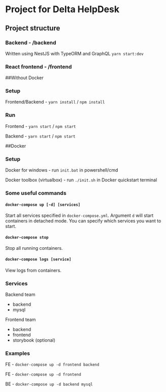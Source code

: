 # Project for Delta HelpDesk
## Project structure
### Backend - /backend
Written using NestJS with TypeORM and GraphQL
`yarn start:dev`
### React frontend - /frontend

##Without Docker
### Setup
Frontend/Backend - `yarn install` / `npm install` 

### Run
Frontend - `yarn start` / `npm start`

Backend - `yarn start` / `npm start`

##Docker

### Setup
Docker for windows - run `init.bat` in powershell/cmd

Docker toolbox (virtualbox) - run `./init.sh` in Docker quickstart terminal

### Some useful commands
#### `docker-compose up [-d] [services]`
Start all services specified in `docker-compose.yml`. Argument `d` will start containers in detached mode. You can specify which services you want to start.
#### `docker-compose stop`
Stop all running containers.
#### `docker-compose logs [service]`
View logs from containers.

### Services
Backend team
- backend
- mysql

Frontend team
- backend
- frontend
- storybook (optional)

### Examples
FE - `docker-compose up -d frontend backend`

FE - `docker-compose up -d frontend`

BE - `docker-compose up -d backend mysql`